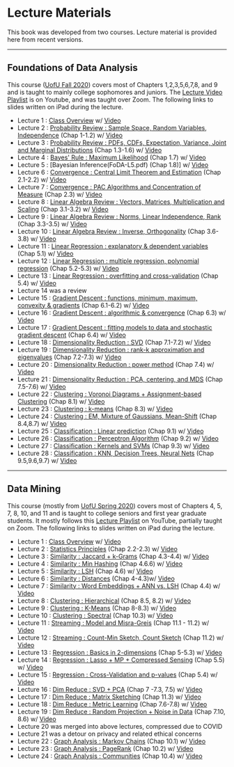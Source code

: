 # Lecture Materials

This book was developed from two courses.  Lecture material is provided here from recent versions.   

---
## Foundations of Data Analysis
This course ([UofU Fall 2020](https://www.cs.utah.edu/~jeffp/teaching/FoDA-2020/FoDA.html)) covers most of Chapters 1,2,3,5,6,7,8, and 9 and is taught to mainly college sophomores and juniors.  The [Lecture Video  Playlist](https://youtube.com/playlist?list=PLbuogVdPnkCqwPNYh6kX3TiTbu3WyoXcV) is on Youtube, and was taught over Zoom.    The following links to slides written on iPad during the lecture.  

- Lecture 1 : [Class Overview](FoDA-L1.pdf) w/ [Video](https://www.youtube.com/watch?v=6OKyHgfPoxI)
- Lecture 2 : [Probability Review : Sample Space, Random Variables, Independence](FoDA-L2.pdf)  (Chap 1-1.2) w/ [Video](https://www.youtube.com/watch?v=yJTiUWyiG8M)
- Lecture 3 : [Probability Review : PDFs, CDFs, Expectation, Variance, Joint and Marginal Distributions](FoDA-L3.pdf) (Chap 1.3-1.6) w/ [Video](https://www.youtube.com/watch?v=Y2c6QzbcPvs)
- Lecture 4 : [Bayes' Rule : Maximum Likelihood](FoDA-L4.pdf) (Chap 1.7) w/ [Video](https://www.youtube.com/watch?v=jS2I7BSuU9c)
- Lecture 5 : [Bayesian Inference(FoDA-L5.pdf) (Chap 1.8)] w/ [Video](https://www.youtube.com/watch?v=wv0A47Lpzrw)
- Lecture 6 : [Convergence : Central Limit Theorem and Estimation](FoDA-L6.pdf) (Chap 2.1-2.2) w/ [Video](https://www.youtube.com/watch?v=7RR_Xkd45fc)
- Lecture 7 : [Convergence : PAC Algorithms and Concentration of Measure](FoDA-L7.pdf) (Chap 2.3) w/ [Video](https://www.youtube.com/watch?v=UQqj-unGyDQ)
- Lecture 8 : [Linear Algebra Review : Vectors, Matrices, Multiplication and Scaling](FoDA-L8.pdf) (Chap 3.1-3.2) w/ [Video](https://www.youtube.com/watch?v=FWdZn-wqvN0)
- Lecture 9 : [Linear Algebra Review : Norms, Linear Independence, Rank](FoDA-L9.pdf) (Chap 3.3-3.5) w/ [Video](https://www.youtube.com/watch?v=gxoXH1JlGCA)
- Lecture 10 : [Linear Algebra Review : Inverse, Orthogonality](FoDA-L10.pdf) (Chap 3.6-3.8) w/ [Video](https://www.youtube.com/watch?v=fYjhyWIJh18)
- Lecture 11 : [Linear Regression : explanatory & dependent variables](FoDA-L11.pdf) (Chap 5.1) w/ [Video](https://www.youtube.com/watch?v=PlW83Zt8z-8)
- Lecture 12 : [Linear Regression : multiple regression, polynomial regression](FoDA-L12.pdf) (Chap 5.2-5.3) w/ [Video](https://www.youtube.com/watch?v=ilk40EqBnB4)
- Lecture 13 : [Linear Regression : overfitting and cross-validation](FoDA-L13.pdf) (Chap 5.4) w/ [Video](https://www.youtube.com/watch?v=k9CJSzozMHU)
- Lecture 14 was a review
- Lecture 15 : [Gradient Descent : functions, minimum, maximum, convexity & gradients](FoDA-L15.pdf) (Chap 6.1-6.2) w/ [Video](https://www.youtube.com/watch?v=vVp0aC1rpsM)
- Lecture 16 : [Gradient Descent : algorithmic & convergence](FoDA-L16.pdf) (Chap 6.3) w/ [Video](https://www.youtube.com/watch?v=gIjLa2s71gE)
- Lecture 17 : [Gradient Descent : fitting models to data and stochastic gradient descent](FoDA-L17.pdf) (Chap 6.4) w/ [Video](https://www.youtube.com/watch?v=WMSHJ-k848g)
- Lecture 18 : [Dimensionality Reduction : SVD](FoDA-L18.pdf) (Chap 7.1-7.2) w/ [Video](https://www.youtube.com/watch?v=grbu4AuvjZU)
- Lecture 19 : [Dimensionality Reduction : rank-k approximation and eigenvalues](FoDA-L19.pdf) (Chap 7.2-7.3) w/ [Video](https://www.youtube.com/watch?v=ZQ-GXBsrLf4)
- Lecture 20 : [Dimensionality Reduction : power method](FoDA-L20.pdf) (Chap 7.4) w/ [Video](https://www.youtube.com/watch?v=-sVvdRMChas)
- Lecture 21 : [Dimensionality Reduction : PCA, centering, and MDS](FoDA-L21.pdf) (Chap 7.5-7.6) w/ [Video](https://www.youtube.com/watch?v=ulh-hnkrcio)
- Lecture 22 : [Clustering : Voronoi Diagrams + Assignment-based Clustering](FoDA-L22.pdf) (Chap 8.1) w/ [Video](https://www.youtube.com/watch?v=C_cYT0ID3_Y)
- Lecture 23 : [Clustering : k-means](FoDA-L23.pdf) (Chap 8.3) w/ [Video](https://www.youtube.com/watch?v=BIxny3uE_XU)
- Lecture 24 : [Clustering : EM, Mixture of Gaussians, Mean-Shift](FoDA-L24.pdf) (Chap 8.4,8.7) w/ [Video](https://www.youtube.com/watch?v=e50pZxALk7o)
- Lecture 25 : [Classification : Linear prediction](FoDA-L25.pdf) (Chap 9.1) w/ [Video](https://www.youtube.com/watch?v=lrXj8T-4T_g)
- Lecture 26 : [Classification : Perceptron Algorithm](FoDA-L26.pdf) (Chap 9.2) w/ [Video](https://www.youtube.com/watch?v=7RkdNRgX6d0)
- Lecture 27 : [Classification : Kernels and SVMs](FoDA-L27.pdf) (Chap 9.3) w/ [Video](https://www.youtube.com/watch?v=jfGBUk8upPM)
- Lecture 28 : [Classification : KNN, Decision Trees, Neural Nets](FoDA-L28.pdf) (Chap 9.5,9.6,9.7) w/ [Video](https://www.youtube.com/watch?v=tD6e-BWdEA4)

---
## Data Mining
This course (mostly from [UofU Spring 2020](https://www.cs.utah.edu/~jeffp/teaching/cs5140-S20/cs5140.html)) covers most of Chapters 4, 5, 7, 8, 10, and 11 and is taught to college seniors and first year graduate students.  It mostly follows this [Lecture Playlist](https://www.youtube.com/playlist?list=PLbuogVdPnkCrEf65zrd3J1UG3LT6TcDlt) on YouTube, partially taught on Zoom.   The following links to slides written on iPad during the lecture.  

- Lecture 1 : [Class Overview](DM-L1.pdf) w/ [Video](https://www.youtube.com/watch?v=pbFm-TGmm5U)
- Lecture 2 : [Statistics Principles](DM-L2.pdf) (Chap 2.2-2.3) w/ [Video](https://www.youtube.com/watch?v=UEGbHg77824)
- Lecture 3 : [Similarity : Jaccard + k-Grams](DM-L3.pdf) (Chap 4.3-4.4) w/ [Video](https://www.youtube.com/watch?v=lW-vlO_UQSU)
- Lecture 4 : [Similarity : Min Hashing](DM-L4.pdf) (Chap 4.6.6) w/ [Video](https://www.youtube.com/watch?v=YXU7clNrynQ)
- Lecture 5 : [Similarity : LSH](DM-L5.pdf) (Chap 4.6) w/ [Video](https://www.youtube.com/watch?v=6OO_2C3DmaA)
- Lecture 6 : [Similarity : Distances](DM-L6.pdf)  (Chap 4-4.3)w/ [Video](https://www.youtube.com/watch?v=pfK8QnXsFt8)
- Lecture 7 : [Similarity : Word Embeddings + ANN vs. LSH](DM-L7.pdf) (Chap 4.4) w/ [Video](https://www.youtube.com/watch?v=FzVOw2yJNZ4)
- Lecture 8 : [Clustering : Hierarchical](DM-L8.pdf) (Chap 8.5, 8.2) w/ [Video](https://www.youtube.com/watch?v=KPUmHlh43HM)
- Lecture 9 : [Clustering : K-Means](DM-L9.pdf) (Chap 8-8.3) w/ [Video](https://www.youtube.com/watch?v=a0ErEUXUI2g)
- Lecture 10 : [Clustering : Spectral](DM-L10.pdf) (Chap 10.3) w/ [Video](https://www.youtube.com/watch?v=ZSOj4IhGqXs)
- Lecture 11 : [Streaming : Model and Misra-Greis](DM-L11.pdf) (Chap 11.1 - 11.2) w/ [Video](https://www.youtube.com/watch?v=0B_onLZLftQ)
- Lecture 12 : [Streaming : Count-Min Sketch, Count Sketch](DM-L12.pdf) (Chap 11.2) w/ [Video](https://www.youtube.com/watch?v=mEm1xg5RHEs)
- Lecture 13 : [Regression : Basics in 2-dimensions](DM-L13.pdf) (Chap 5-5.3) w/ [Video](https://www.youtube.com/watch?v=fBALa9mC6Wk)
- Lecture 14 : [Regression : Lasso + MP + Compressed Sensing](DM-L14.pdf) (Chap 5.5) w/ [Video](https://www.youtube.com/watch?v=670b4oOGxIg)
- Lecture 15 : [Regression : Cross-Validation and p-values](DM-L15.pdf) (Chap 5.4) w/ [Video](https://www.youtube.com/watch?v=h6K_WwraZKw)
- Lecture 16 : [Dim Reduce : SVD + PCA](DM-L16.pdf)  (Chap 7 -7.3, 7.5) w/ [Video](https://www.youtube.com/watch?v=hw1B6P4b45E)
- Lecture 17 : [Dim Reduce : Matrix Sketching](DM-L17.pdf) (Chap 11.3) w/ [Video](https://www.youtube.com/watch?v=TBR-s4AXFPY)
- Lecture 18 : [Dim Reduce : Metric Learning](DM-L18.pdf) (Chap 7.6-7.8) w/ [Video](https://www.youtube.com/watch?v=aGN2ywd1nyA)
- Lecture 19 : [Dim Reduce : Random Projection + Noise in Data](DM-L19.pdf) (Chap 7.10, 8.6) w/ [Video](https://www.youtube.com/watch?v=27p_a7cEfoM)
- Lecture 20 was merged into above lectures, compressed due to COVID
- Lecture 21 was a detour on privacy and related ethical concerns
- Lecture 22 : [Graph Analysis : Markov Chains](DM-L22.pdf) (Chap 10.1) w/ [Video](https://www.youtube.com/watch?v=H16hC1z_TNM)
- Lecture 23 : [Graph Analysis : PageRank](DM-L23.pdf) (Chap 10.2) w/ [Video](https://www.youtube.com/watch?v=SesSn7CxeEI)
- Lecture 24 : [Graph Analysis : Communities](DM-L24.pdf) (Chap 10.4) w/ [Video](https://www.youtube.com/watch?v=8mq-xi7Qaqk)
